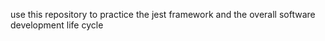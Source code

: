 use this repository to practice the jest framework and the overall software development life cycle 

